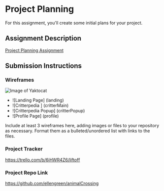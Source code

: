 # Project Planning
For this assignment, you'll create some initial plans for your project.

## Assignment Description
[Project Planning Assignment](https://education.launchcode.org/liftoff/modules/assignments/project-planning)

## Submission Instructions

### Wireframes

![Image of Yaktocat](https://octodex.github.com/images/yaktocat.png)
* ![Landing Page] (landing)
* ![Critterpedia ] (critterMain)
* ![Critterpedia Popup] (critterPopup)
* ![Profile Page] (profile)

Include at least 3 wireframes here, adding images or files to your repository as necessary. Format them as a bulleted/unordered list with links to the files.

### Project Tracker

https://trello.com/b/6iHWR4Z6/liftoff

### Project Repo Link

https://github.com/ellengreen/animalCrossing